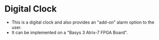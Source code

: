 # Digital Clock

* This is a digital clock and also provides an "add-on" alarm option to the user.
* It can be implemented on a "Basys 3 Atrix-7 FPGA Board".
